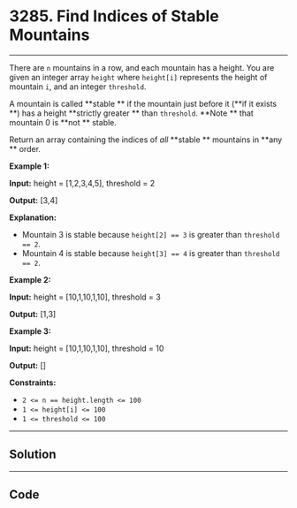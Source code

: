 # 3285. Find Indices of Stable Mountains

---

There are `n` mountains in a row, and each mountain has a height. You are given an integer array `height` where `height[i]` represents the height of mountain `i`, and an integer `threshold`.

A mountain is called **stable ** if the mountain just before it (**if it exists **) has a height **strictly greater ** than `threshold`. **Note ** that mountain 0 is **not ** stable.

Return an array containing the indices of _all_ **stable ** mountains in **any ** order.

 

**Example 1:**

**Input:** height = [1,2,3,4,5], threshold = 2

**Output:** [3,4]

**Explanation:**

  * Mountain 3 is stable because `height[2] == 3` is greater than `threshold == 2`.
  * Mountain 4 is stable because `height[3] == 4` is greater than `threshold == 2`.



**Example 2:**

**Input:** height = [10,1,10,1,10], threshold = 3

**Output:** [1,3]

**Example 3:**

**Input:** height = [10,1,10,1,10], threshold = 10

**Output:** []

 

**Constraints:**

  * `2 <= n == height.length <= 100`
  * `1 <= height[i] <= 100`
  * `1 <= threshold <= 100`

---

## Solution



---

## Code
```python


```